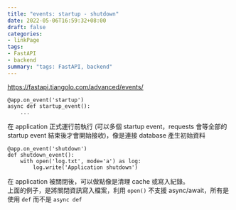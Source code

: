 ```yaml
---
title: "events: startup - shutdown"
date: 2022-05-06T16:59:32+08:00
draft: false
categories:
- linkPage
tags:
- FastAPI
- backend
summary: "tags: FastAPI, backend"
---
```

https://fastapi.tiangolo.com/advanced/events/

```python=
@app.on_event('startup')
async def startup_event():
    ...
```
在 application 正式運行前執行 (可以多個 startup event，requests 會等全部的 startup event 結束後才會開始接收)，像是連接 database 產生初始資料

```python=
@app.on_event('shutdown')
def shutdown_event():
    with open('log.txt', mode='a') as log:
        log.write('Application shutdown')
```
在 application 被關閉後，可以做點像是清理 cache 或寫入紀錄。  
上面的例子，是將關閉資訊寫入檔案，利用 `open()` 不支援 async/await，所有是使用 `def` 而不是 `async def`
